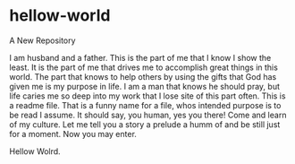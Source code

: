 # hellow-world
A New Repository

I am husband and a father. This is the part of me that I know I show the least. It is the part of me that drives me to accomplish great things in this world. The part that knows to help others by using the gifts that God has given me is my purpose in life. I am a man that knows he should pray, but life caries me so deep into my work that I lose site of this part often. This is a readme file. That is a funny name for a file, whos intended purpose is to be read I assume. It should say, you human, yes you there! Come and learn of my culture. Let me tell you a story a prelude a humm of and be still just for a moment. Now you may enter. 

Hellow Wolrd.

